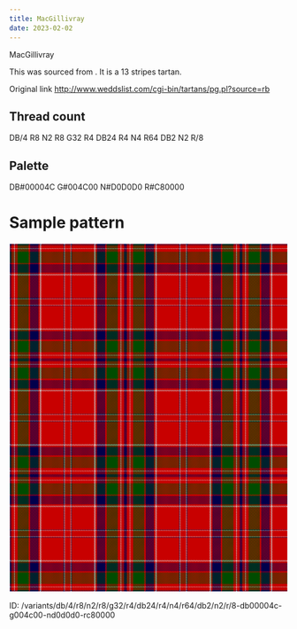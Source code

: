 ```yaml
---
title: MacGillivray
date: 2023-02-02
---
```

MacGillivray

This was sourced from <no value>.  It is a 13 stripes tartan.

Original link http://www.weddslist.com/cgi-bin/tartans/pg.pl?source=rb

## Thread count
DB/4 R8 N2 R8 G32 R4 DB24 R4 N4 R64 DB2 N2 R/8

## Palette
DB#00004C G#004C00 N#D0D0D0 R#C80000

# Sample pattern

![Tartan detail](tartan.png "DB/4 R8 N2 R8 G32 R4 DB24 R4 N4 R64 DB2 N2 R/8 tartan")

ID: /variants/db/4/r8/n2/r8/g32/r4/db24/r4/n4/r64/db2/n2/r/8-db00004c-g004c00-nd0d0d0-rc80000